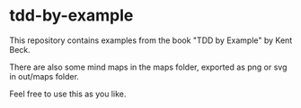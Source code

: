 # tdd-by-example

This repository contains examples from the book "TDD by Example" by Kent Beck.

There are also some mind maps in the maps folder, exported as png or svg in out/maps folder.

Feel free to use this as you like.
